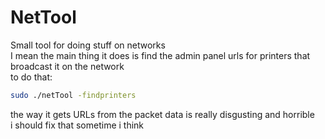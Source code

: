 # NetTool
Small tool for doing stuff on networks <br>
I mean the main thing it does is find the admin panel urls for printers that broadcast it on the network <br>
to do that:
```bash
sudo ./netTool -findprinters
```
the way it gets URLs from the packet data is really disgusting and horrible <br>
i should fix that sometime i think